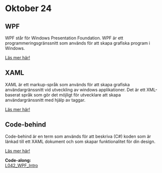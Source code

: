 # Oktober 24

## WPF

WPF står för Windows Presentation Foundation. WPF är ett programmeringsgränssnitt som används för att skapa grafiska program i Windows.

[Läs mer här!](https://learn.microsoft.com/en-us/dotnet/desktop/wpf/overview/?view=netdesktop-8.0)

## XAML

XAML är ett markup-språk som används för att skapa grafiska användargränssnitt vid utveckling av windows applikationer. Det är ett XML-baserat språk som gör det möjligt för utvecklare att skapa användargränssnitt med hjälp av taggar.

[Läs mer här!](https://learn.microsoft.com/en-us/dotnet/desktop/wpf/xaml/?view=netdesktop-8.0)

## Code-behind

Code-behind är en term som används för att beskriva (C#) koden som är länkad till ett XAML dokument och som skapar funktionalitet för din design.

[Läs mer här!](https://learn.microsoft.com/en-us/dotnet/desktop/wpf/advanced/code-behind-and-xaml-in-wpf?view=netframeworkdesktop-4.8)

**Code-along:**  
[L042_WPF_Intro](https://github.com/everyloop/NEU25G-Csharp/tree/master/Code-alongs/L042_WPF_Intro)